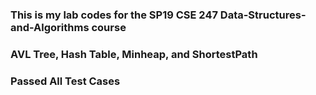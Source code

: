 ###  This is my lab codes for the SP19 CSE 247 Data-Structures-and-Algorithms course
###  AVL Tree, Hash Table,  Minheap, and ShortestPath
### Passed All Test Cases

